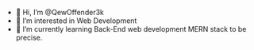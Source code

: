- 👋 Hi, I’m @QewOffender3k
- 👀 I’m interested in Web Development
- 🌱 I’m currently learning Back-End web development MERN stack to be precise.


<!---
QewOffender3k/QewOffender3k is a ✨ special ✨ repository because its `README.md` (this file) appears on your GitHub profile.
You can click the Preview link to take a look at your changes.
--->
